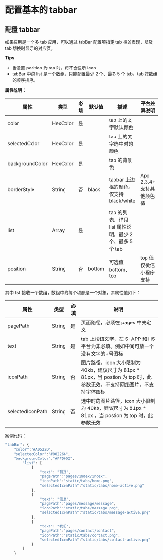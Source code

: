 # 配置基本的 tabbar

## 配置 tabbar

如果应用是一个多 tab 应用，可以通过 tabBar 配置项指定 tab 栏的表现，以及 tab 切换时显示的对应页。

**Tips**

- 当设置 position 为 top 时，将不会显示 icon
- tabBar 中的 list 是一个数组，只能配置最少 2 个、最多 5 个 tab，tab 按数组的顺序排序。

**属性说明：**

| 属性            | 类型     | 必填 | 默认值 | 描述                                                     | 平台差异说明              |
| --------------- | -------- | ---- | ------ | -------------------------------------------------------- | ------------------------- |
| color           | HexColor | 是   |        | tab 上的文字默认颜色                                     |                           |
| selectedColor   | HexColor | 是   |        | tab 上的文字选中时的颜色                                 |                           |
| backgroundColor | HexColor | 是   |        | tab 的背景色                                             |                           |
| borderStyle     | String   | 否   | black  | tabbar 上边框的颜色，仅支持 black/white                  | App 2.3.4+ 支持其他颜色值 |
| list            | Array    | 是   |        | tab 的列表，详见 list 属性说明，最少 2 个、最多 5 个 tab |                           |
| position        | String   | 否   | bottom | 可选值 bottom、top                                       | top 值仅微信小程序支持    |

其中 list 接收一个数组，数组中的每个项都是一个对象，其属性值如下：

| 属性             | 类型   | 必填 | 说明                                                                                                                      |
| ---------------- | ------ | ---- | ------------------------------------------------------------------------------------------------------------------------- |
| pagePath         | String | 是   | 页面路径，必须在 pages 中先定义                                                                                           |
| text             | String | 是   | tab 上按钮文字，在 5+APP 和 H5 平台为非必填。例如中间可放一个没有文字的+号图标                                            |
| iconPath         | String | 否   | 图片路径，icon 大小限制为 40kb，建议尺寸为 81px \* 81px，当 postion 为 top 时，此参数无效，不支持网络图片，不支持字体图标 |
| selectedIconPath | String | 否   | 选中时的图片路径，icon 大小限制为 40kb，建议尺寸为 81px \* 81px ，当 postion 为 top 时，此参数无效                        |

案例代码：

```js
"tabBar": {
    "color":"#A0522D",
    "selectedColor":"#002266",
    "backgroundColor":"#FFD662",
		"list": [
			{
				"text": "首页",
				"pagePath":"pages/index/index",
				"iconPath":"static/tabs/home.png",
				"selectedIconPath":"static/tabs/home-active.png"
			},
			{
				"text": "信息",
				"pagePath":"pages/message/message",
				"iconPath":"static/tabs/message.png",
				"selectedIconPath":"static/tabs/message-active.png"
			},
			{
				"text": "我们",
				"pagePath":"pages/contact/contact",
				"iconPath":"static/tabs/contact.png",
				"selectedIconPath":"static/tabs/contact-active.png"
			}
		]
	}
```
